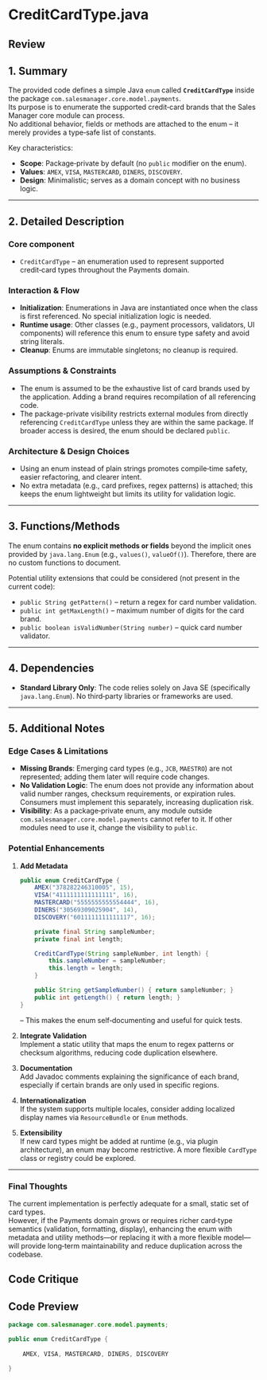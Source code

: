 # CreditCardType.java

## Review

## 1. Summary
The provided code defines a simple Java `enum` called **`CreditCardType`** inside the package `com.salesmanager.core.model.payments`.  
Its purpose is to enumerate the supported credit‑card brands that the Sales Manager core module can process.  
No additional behavior, fields or methods are attached to the enum – it merely provides a type‑safe list of constants.

Key characteristics:
- **Scope**: Package‑private by default (no `public` modifier on the enum).
- **Values**: `AMEX`, `VISA`, `MASTERCARD`, `DINERS`, `DISCOVERY`.
- **Design**: Minimalistic; serves as a domain concept with no business logic.

---

## 2. Detailed Description
### Core component
- `CreditCardType` – an enumeration used to represent supported credit‑card types throughout the Payments domain.

### Interaction & Flow
- **Initialization**: Enumerations in Java are instantiated once when the class is first referenced. No special initialization logic is needed.
- **Runtime usage**: Other classes (e.g., payment processors, validators, UI components) will reference this enum to ensure type safety and avoid string literals.
- **Cleanup**: Enums are immutable singletons; no cleanup is required.

### Assumptions & Constraints
- The enum is assumed to be the exhaustive list of card brands used by the application. Adding a brand requires recompilation of all referencing code.
- The package-private visibility restricts external modules from directly referencing `CreditCardType` unless they are within the same package. If broader access is desired, the enum should be declared `public`.

### Architecture & Design Choices
- Using an enum instead of plain strings promotes compile‑time safety, easier refactoring, and clearer intent.
- No extra metadata (e.g., card prefixes, regex patterns) is attached; this keeps the enum lightweight but limits its utility for validation logic.

---

## 3. Functions/Methods
The enum contains **no explicit methods or fields** beyond the implicit ones provided by `java.lang.Enum` (e.g., `values()`, `valueOf()`). Therefore, there are no custom functions to document.

Potential utility extensions that could be considered (not present in the current code):
- `public String getPattern()` – return a regex for card number validation.
- `public int getMaxLength()` – maximum number of digits for the card brand.
- `public boolean isValidNumber(String number)` – quick card number validator.

---

## 4. Dependencies
- **Standard Library Only**: The code relies solely on Java SE (specifically `java.lang.Enum`). No third‑party libraries or frameworks are used.

---

## 5. Additional Notes
### Edge Cases & Limitations
- **Missing Brands**: Emerging card types (e.g., `JCB`, `MAESTRO`) are not represented; adding them later will require code changes.
- **No Validation Logic**: The enum does not provide any information about valid number ranges, checksum requirements, or expiration rules. Consumers must implement this separately, increasing duplication risk.
- **Visibility**: As a package‑private enum, any module outside `com.salesmanager.core.model.payments` cannot refer to it. If other modules need to use it, change the visibility to `public`.

### Potential Enhancements
1. **Add Metadata**  
   ```java
   public enum CreditCardType {
       AMEX("378282246310005", 15),
       VISA("4111111111111111", 16),
       MASTERCARD("5555555555554444", 16),
       DINERS("30569309025904", 14),
       DISCOVERY("6011111111111117", 16);

       private final String sampleNumber;
       private final int length;

       CreditCardType(String sampleNumber, int length) {
           this.sampleNumber = sampleNumber;
           this.length = length;
       }

       public String getSampleNumber() { return sampleNumber; }
       public int getLength() { return length; }
   }
   ```
   – This makes the enum self‑documenting and useful for quick tests.

2. **Integrate Validation**  
   Implement a static utility that maps the enum to regex patterns or checksum algorithms, reducing code duplication elsewhere.

3. **Documentation**  
   Add Javadoc comments explaining the significance of each brand, especially if certain brands are only used in specific regions.

4. **Internationalization**  
   If the system supports multiple locales, consider adding localized display names via `ResourceBundle` or `Enum` methods.

5. **Extensibility**  
   If new card types might be added at runtime (e.g., via plugin architecture), an enum may become restrictive. A more flexible `CardType` class or registry could be explored.

---

### Final Thoughts
The current implementation is perfectly adequate for a small, static set of card types.  
However, if the Payments domain grows or requires richer card‑type semantics (validation, formatting, display), enhancing the enum with metadata and utility methods—or replacing it with a more flexible model—will provide long‑term maintainability and reduce duplication across the codebase.

## Code Critique



## Code Preview

```java
package com.salesmanager.core.model.payments;

public enum CreditCardType {
	
	AMEX, VISA, MASTERCARD, DINERS, DISCOVERY

}



```
